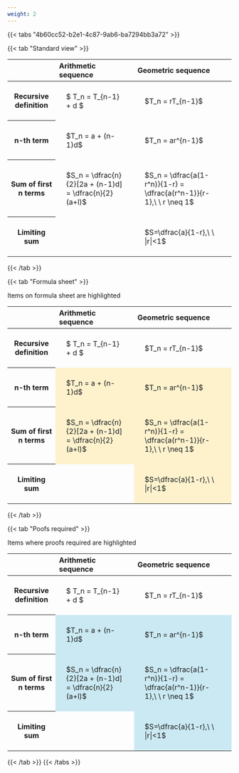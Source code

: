 ```yaml
---
weight: 2
---
```


{{< tabs "4b60cc52-b2e1-4c87-9ab6-ba7294bb3a72" >}}

{{< tab "Standard view" >}}

<style type="text/css">
#T_35284 th.col_heading {
  text-align: left;
  font-size: 1em;
}
#T_35284 td {
  text-align: left;
  font-size: 1em;
  padding: 1.5em;
}
</style>
<table id="T_35284">
  <thead>
    <tr>
      <th class="blank level0" >&nbsp;</th>
      <th id="T_35284_level0_col0" class="col_heading level0 col0" >Arithmetic sequence</th>
      <th id="T_35284_level0_col1" class="col_heading level0 col1" >Geometric sequence</th>
    </tr>
  </thead>
  <tbody>
    <tr>
      <th id="T_35284_level0_row0" class="row_heading level0 row0" >Recursive definition</th>
      <td id="T_35284_row0_col0" class="data row0 col0" >$ T_n = T_{n-1} + d $</td>
      <td id="T_35284_row0_col1" class="data row0 col1" >$T_n = rT_{n-1}$</td>
    </tr>
    <tr>
      <th id="T_35284_level0_row1" class="row_heading level0 row1" >n-th term</th>
      <td id="T_35284_row1_col0" class="data row1 col0" >$T_n = a + (n-1)d$</td>
      <td id="T_35284_row1_col1" class="data row1 col1" >$T_n = ar^{n-1}$</td>
    </tr>
    <tr>
      <th id="T_35284_level0_row2" class="row_heading level0 row2" >Sum of first n terms</th>
      <td id="T_35284_row2_col0" class="data row2 col0" >$S_n = \dfrac{n}{2}[2a + (n-1)d] = \dfrac{n}{2}(a+l)$</td>
      <td id="T_35284_row2_col1" class="data row2 col1" >$S_n = \dfrac{a(1-r^n)}{1-r} = \dfrac{a(r^n-1)}{r-1},\ \  r \neq 1$</td>
    </tr>
    <tr>
      <th id="T_35284_level0_row3" class="row_heading level0 row3" >Limiting sum</th>
      <td id="T_35284_row3_col0" class="data row3 col0" ></td>
      <td id="T_35284_row3_col1" class="data row3 col1" >$S=\dfrac{a}{1-r},\ \ |r|<1$</td>
    </tr>
  </tbody>
</table>
{{< /tab >}}

{{< tab "Formula sheet" >}}

Items on formula sheet are highlighted 
<br>
<style type="text/css">
#T_2501c th.col_heading {
  text-align: left;
  font-size: 1em;
}
#T_2501c td {
  text-align: left;
  font-size: 1em;
  padding: 1.5em;
}
#T_2501c_row0_col0, #T_2501c_row0_col1, #T_2501c_row3_col0 {
  background-color: rgba(0,0,0,0);
}
#T_2501c_row1_col0, #T_2501c_row1_col1, #T_2501c_row2_col0, #T_2501c_row2_col1, #T_2501c_row3_col1 {
  background-color: rgba(255,194,10, 0.2);
}
</style>
<table id="T_2501c">
  <thead>
    <tr>
      <th class="blank level0" >&nbsp;</th>
      <th id="T_2501c_level0_col0" class="col_heading level0 col0" >Arithmetic sequence</th>
      <th id="T_2501c_level0_col1" class="col_heading level0 col1" >Geometric sequence</th>
    </tr>
  </thead>
  <tbody>
    <tr>
      <th id="T_2501c_level0_row0" class="row_heading level0 row0" >Recursive definition</th>
      <td id="T_2501c_row0_col0" class="data row0 col0" >$ T_n = T_{n-1} + d $</td>
      <td id="T_2501c_row0_col1" class="data row0 col1" >$T_n = rT_{n-1}$</td>
    </tr>
    <tr>
      <th id="T_2501c_level0_row1" class="row_heading level0 row1" >n-th term</th>
      <td id="T_2501c_row1_col0" class="data row1 col0" >$T_n = a + (n-1)d$</td>
      <td id="T_2501c_row1_col1" class="data row1 col1" >$T_n = ar^{n-1}$</td>
    </tr>
    <tr>
      <th id="T_2501c_level0_row2" class="row_heading level0 row2" >Sum of first n terms</th>
      <td id="T_2501c_row2_col0" class="data row2 col0" >$S_n = \dfrac{n}{2}[2a + (n-1)d] = \dfrac{n}{2}(a+l)$</td>
      <td id="T_2501c_row2_col1" class="data row2 col1" >$S_n = \dfrac{a(1-r^n)}{1-r} = \dfrac{a(r^n-1)}{r-1},\ \  r \neq 1$</td>
    </tr>
    <tr>
      <th id="T_2501c_level0_row3" class="row_heading level0 row3" >Limiting sum</th>
      <td id="T_2501c_row3_col0" class="data row3 col0" ></td>
      <td id="T_2501c_row3_col1" class="data row3 col1" >$S=\dfrac{a}{1-r},\ \ |r|<1$</td>
    </tr>
  </tbody>
</table>
{{< /tab >}}

{{< tab "Poofs required" >}}

Items where proofs required are highlighted 
<br>
<style type="text/css">
#T_015b8 th.col_heading {
  text-align: left;
  font-size: 1em;
}
#T_015b8 td {
  text-align: left;
  font-size: 1em;
  padding: 1.5em;
}
#T_015b8_row0_col0, #T_015b8_row0_col1, #T_015b8_row3_col0 {
  background-color: rgba(0,0,0,0);
}
#T_015b8_row1_col0, #T_015b8_row1_col1, #T_015b8_row2_col0, #T_015b8_row2_col1, #T_015b8_row3_col1 {
  background-color: rgba(0,150,200, 0.2);
}
</style>
<table id="T_015b8">
  <thead>
    <tr>
      <th class="blank level0" >&nbsp;</th>
      <th id="T_015b8_level0_col0" class="col_heading level0 col0" >Arithmetic sequence</th>
      <th id="T_015b8_level0_col1" class="col_heading level0 col1" >Geometric sequence</th>
    </tr>
  </thead>
  <tbody>
    <tr>
      <th id="T_015b8_level0_row0" class="row_heading level0 row0" >Recursive definition</th>
      <td id="T_015b8_row0_col0" class="data row0 col0" >$ T_n = T_{n-1} + d $</td>
      <td id="T_015b8_row0_col1" class="data row0 col1" >$T_n = rT_{n-1}$</td>
    </tr>
    <tr>
      <th id="T_015b8_level0_row1" class="row_heading level0 row1" >n-th term</th>
      <td id="T_015b8_row1_col0" class="data row1 col0" >$T_n = a + (n-1)d$</td>
      <td id="T_015b8_row1_col1" class="data row1 col1" >$T_n = ar^{n-1}$</td>
    </tr>
    <tr>
      <th id="T_015b8_level0_row2" class="row_heading level0 row2" >Sum of first n terms</th>
      <td id="T_015b8_row2_col0" class="data row2 col0" >$S_n = \dfrac{n}{2}[2a + (n-1)d] = \dfrac{n}{2}(a+l)$</td>
      <td id="T_015b8_row2_col1" class="data row2 col1" >$S_n = \dfrac{a(1-r^n)}{1-r} = \dfrac{a(r^n-1)}{r-1},\ \  r \neq 1$</td>
    </tr>
    <tr>
      <th id="T_015b8_level0_row3" class="row_heading level0 row3" >Limiting sum</th>
      <td id="T_015b8_row3_col0" class="data row3 col0" ></td>
      <td id="T_015b8_row3_col1" class="data row3 col1" >$S=\dfrac{a}{1-r},\ \ |r|<1$</td>
    </tr>
  </tbody>
</table>
{{< /tab >}}
{{< /tabs >}}